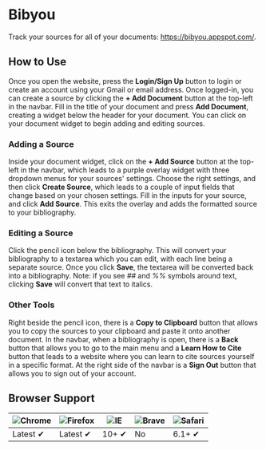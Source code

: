 # Bibyou
Track your sources for all of your documents: https://bibyou.appspot.com/.
 
## How to Use
Once you open the website, press the **Login/Sign Up** button to login or create an account using your Gmail or email address. Once logged-in, you can create a source by clicking the **+ Add Document** button at the top-left in the navbar. Fill in the title of your document and press **Add Document**, creating a widget below the header for your document. You can click on your document widget to begin adding and editing sources.

### Adding a Source
Inside your document widget, click on the **+ Add Source** button at the top-left in the navbar, which leads to a purple overlay widget with three dropdown menus for your sources' settings. Choose the right settings, and then click **Create Source**, which leads to a couple of input fields that change based on your chosen settings. Fill in the inputs for your source, and click **Add Source**. This exits the overlay and adds the formatted source to your bibliography.

### Editing a Source
Click the pencil icon below the bibliography. This will convert your bibliography to a textarea which you can edit, with each line being a separate source. Once you click **Save**, the textarea will be converted back into a bibliography. Note: if you see *##* and *%%* symbols around text, clicking **Save** will convert that text to italics.

### Other Tools
Right beside the pencil icon, there is a **Copy to Clipboard** button that allows you to copy the sources to your clipboard and paste it onto another document. In the navbar, when a bibliography is open, there is a **Back** button that allows you to go to the main menu and a **Learn How to Cite** button that leads to a website where you can learn to cite sources yourself in a specific format. At the right side of the navbar is a **Sign Out** button that allows you to sign out of your account.

## Browser Support
![Chrome](https://raw.github.com/alrra/browser-logos/master/src/chrome/chrome_48x48.png) | ![Firefox](https://raw.github.com/alrra/browser-logos/master/src/firefox/firefox_48x48.png) | ![IE](https://raw.github.com/alrra/browser-logos/master/src/microsoft-edge/microsoft-edge_48x48.png) | ![Brave](https://raw.github.com/alrra/browser-logos/master/src/brave/brave_48x48.png) | ![Safari](https://raw.github.com/alrra/browser-logos/master/src/safari/safari_48x48.png)
--- | --- | --- | --- | --- |
Latest ✔ | Latest ✔ | 10+ ✔ | No | 6.1+ ✔ |
